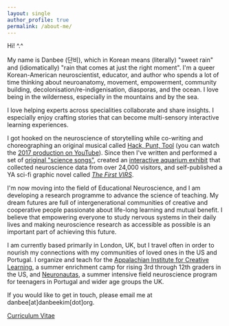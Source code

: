 ```yaml
---
layout: single
author_profile: true
permalink: /about-me/
---
```


Hi! ^.^

My name is Danbee (단비), which in Korean means (literally) "sweet rain" and (idiomatically) "rain that comes at just the right moment". I'm a queer Korean-American neuroscientist, educator, and author who spends a lot of time thinking about neuroanatomy, movement, empowerment, community building, decolonisation/re-indigenisation, diasporas, and the ocean. I love being in the wilderness, especially in the mountains and by the sea. <br/>

I love helping experts across specialities collaborate and share insights. I especially enjoy crafting stories that can become multi-sensory interactive learning experiences. <br/>

I got hooked on the neuroscience of storytelling while co-writing and choreographing an original musical called <a href="https://hackpunttool.com/">Hack, Punt, Tool</a> (you can watch the <a href="https://youtu.be/IPpqXyo4jhM">2017 production on YouTube</a>). Since then I've written and performed a set of [original "science songs"](/brainplay/2017-09-14-Pilot-Data-Aronauts-EP/), created an [interactive aquarium exhibit](http://www.everymind.online/SurprisingMinds/) that collected neuroscience data from over 24,000 visitors, and self-published a YA sci-fi graphic novel called [_The First VIRS_](/VIRS). <br/>

I'm now moving into the field of Educational Neuroscience, and I am developing a research programme to advance the science of teaching. My dream futures are full of intergenerational communities of creative and cooperative people passionate about life-long learning and mutual benefit. I believe that empowering everyone to study nervous systems in their daily lives and making neuroscience research as accessible as possible is an important part of achieving this future. <br/>

I am currently based primarily in London, UK, but I travel often in order to nourish my connections with my communities of loved ones in the US and Portugal. I organize and teach for the [Appalachian Institute for Creative Learning](https://appalachianinstitute.org/), a summer enrichment camp for rising 3rd through 12th graders in the US, and [Neuronautas](https://gulbenkian.pt/academias/videos/fundacao-champalimaud/), a summer intensive field neuroscience program for teenagers in Portugal and wider age groups the UK. <br/>

If you would like to get in touch, please email me at danbee[at]danbeekim[dot]org.

[Curriculum Vitae](/assets/files/CV_Illustrator/2024_CV_DanbeeKim.pdf)

<!-- <figure style="width: 320px" class="align-center">
  <img src="/assets/images/certifications/20190521_NOLS_Certification-01.gif" alt="Wilderness First Responder Certification from NOLS Wilderness Medicine">
  <figcaption class="align-center"><a href="https://www.nols.edu/en/courses/courses/wilderness-first-responder-WFR/">Wilderness First Responder certified</a></figcaption>
</figure> -->
